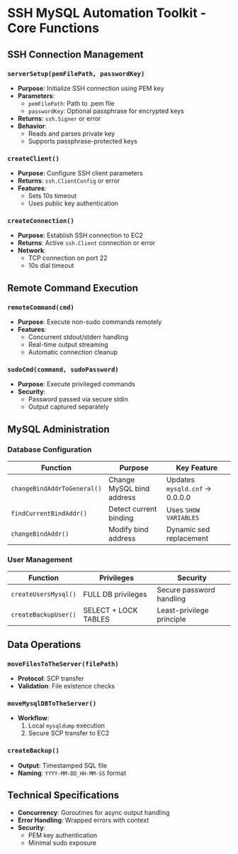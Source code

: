 # SSH MySQL Automation Toolkit - Core Functions

## SSH Connection Management

### `serverSetup(pemFilePath, passwordKey)`
- **Purpose**: Initialize SSH connection using PEM key  
- **Parameters**:  
  - `pemFilePath`: Path to .pem file  
  - `passwordKey`: Optional passphrase for encrypted keys  
- **Returns**: `ssh.Signer` or error  
- **Behavior**:  
  - Reads and parses private key  
  - Supports passphrase-protected keys  

### `createClient()`
- **Purpose**: Configure SSH client parameters  
- **Returns**: `ssh.ClientConfig` or error  
- **Features**:  
  - Sets 10s timeout  
  - Uses public key authentication  

### `createConnection()`
- **Purpose**: Establish SSH connection to EC2  
- **Returns**: Active `ssh.Client` connection or error  
- **Network**:  
  - TCP connection on port 22  
  - 10s dial timeout  

## Remote Command Execution

### `remoteCommand(cmd)`
- **Purpose**: Execute non-sudo commands remotely  
- **Features**:  
  - Concurrent stdout/stderr handling  
  - Real-time output streaming  
  - Automatic connection cleanup  

### `sudoCmd(command, sudoPassword)`
- **Purpose**: Execute privileged commands  
- **Security**:  
  - Password passed via secure stdin  
  - Output captured separately  

## MySQL Administration

### Database Configuration
| Function | Purpose | Key Feature |
|----------|---------|-------------|
| `changeBindAddrToGeneral()` | Change MySQL bind address | Updates `mysqld.cnf` → 0.0.0.0 |
| `findCurrentBindAddr()` | Detect current binding | Uses `SHOW VARIABLES` |
| `changeBindAddr()` | Modify bind address | Dynamic sed replacement |

### User Management
| Function | Privileges | Security |
|----------|------------|----------|
| `createUsersMysql()` | FULL DB privileges | Secure password handling |
| `createBackupUser()` | SELECT + LOCK TABLES | Least-privilege principle |

## Data Operations

### `moveFilesToTheServer(filePath)`
- **Protocol**: SCP transfer  
- **Validation**: File existence checks  

### `moveMysqlDBToTheServer()`
- **Workflow**:  
  1. Local `mysqldump` execution  
  2. Secure SCP transfer to EC2  

### `createBackup()`
- **Output**: Timestamped SQL file  
- **Naming**: `YYYY-MM-DD_HH-MM-SS` format  

## Technical Specifications
- **Concurrency**: Goroutines for async output handling  
- **Error Handling**: Wrapped errors with context  
- **Security**:  
  - PEM key authentication  
  - Minimal sudo exposure  
